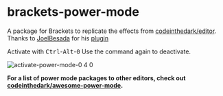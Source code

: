 # brackets-power-mode
A package for Brackets to replicate the effects from [codeinthedark/editor](https://github.com/codeinthedark/editor).  
Thanks to [JoelBesada](https://github.com/JoelBesada) for his [plugin](https://github.com/JoelBesada/activate-power-mode)

Activate with <kbd>Ctrl</kbd>-<kbd>Alt</kbd>-<kbd>0</kbd> Use the command again to deactivate. 

![activate-power-mode-0 4 0](https://cloud.githubusercontent.com/assets/688415/11615565/10f16456-9c65-11e5-8af4-265f01fc83a0.gif)

**For a list of power mode packages to other editors, check out [codeinthedark/awesome-power-mode](https://github.com/codeinthedark/awesome-power-mode).**
